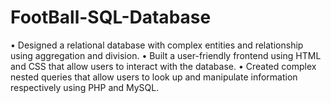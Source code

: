 # FootBall-SQL-Database

•	Designed a relational database with complex entities and relationship using aggregation and division.
•	Built a user-friendly frontend using HTML and CSS that allow users to interact with the database.
•	Created complex nested queries that allow users to look up and manipulate information respectively using PHP and MySQL.
